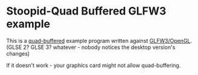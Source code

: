 # Stoopid-Quad Buffered GLFW3 example

This is a [quad-buffered](https://en.wikipedia.org/wiki/Multiple_buffering#Quad_buffering) example program written against [GLFW3/OpenGL](http://www.glfw.org/docs/latest/quick.html#quick_example).
(GLSE 2? GLSE 3? whatever - nobody notices the desktop version's changes)

If it doesn't work - your graphics card might not allow quad-buffering.
